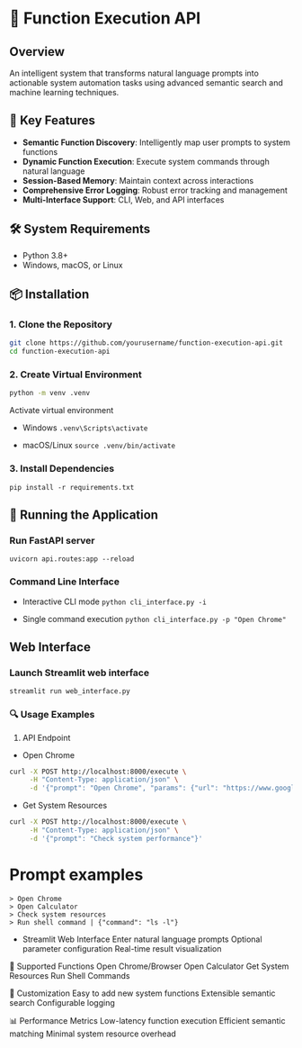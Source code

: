 # 🤖 Function Execution API

## Overview
An intelligent system that transforms natural language prompts into actionable system automation tasks using advanced semantic search and machine learning techniques.

## 🌟 Key Features
- **Semantic Function Discovery**: Intelligently map user prompts to system functions
- **Dynamic Function Execution**: Execute system commands through natural language
- **Session-Based Memory**: Maintain context across interactions
- **Comprehensive Error Logging**: Robust error tracking and management
- **Multi-Interface Support**: CLI, Web, and API interfaces

## 🛠 System Requirements
- Python 3.8+
- Windows, macOS, or Linux

## 📦 Installation

### 1. Clone the Repository
```bash
git clone https://github.com/yourusername/function-execution-api.git
cd function-execution-api

``` 
### 2. Create Virtual Environment
```bash
python -m venv .venv
```
Activate virtual environment
- Windows ```.venv\Scripts\activate ```

- macOS/Linux ```source .venv/bin/activate```

### 3. Install Dependencies
```pip install -r requirements.txt```


## 🚀 Running the Application
### Run FastAPI server
```uvicorn api.routes:app --reload```

### Command Line Interface
- Interactive CLI mode
```python cli_interface.py -i ```

- Single command execution
```python cli_interface.py -p "Open Chrome" ```


## Web Interface
### Launch Streamlit web interface
```streamlit run web_interface.py```


### 🔍 Usage Examples
1. API Endpoint

- Open Chrome
``` bash
curl -X POST http://localhost:8000/execute \
     -H "Content-Type: application/json" \
     -d '{"prompt": "Open Chrome", "params": {"url": "https://www.google.com"}}'
```

- Get System Resources
```bash
curl -X POST http://localhost:8000/execute \
     -H "Content-Type: application/json" \
     -d '{"prompt": "Check system performance"}'
```


# Prompt examples
```
> Open Chrome
> Open Calculator
> Check system resources
> Run shell command | {"command": "ls -l"}
```

- Streamlit Web Interface
Enter natural language prompts
Optional parameter configuration
Real-time result visualization

🧩 Supported Functions
Open Chrome/Browser
Open Calculator
Get System Resources
Run Shell Commands

🔧 Customization
Easy to add new system functions
Extensible semantic search
Configurable logging

📊 Performance Metrics
Low-latency function execution
Efficient semantic matching
Minimal system resource overhead
